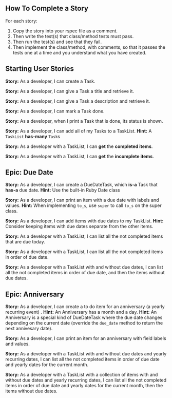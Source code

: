 ## How To Complete a Story

For each story:

1. Copy the story into your rspec file as a comment.
1. Then write the test(s) that class/method tests must pass.
1. Then run the test(s) and see that they fail.
1. Then implement the class/method, with comments, so that it passes the tests one at a time and you understand what you have created.

## Starting User Stories

**Story:**	As a developer, I can create a Task.

**Story:**	As a developer, I can give a Task a title and retrieve it.

**Story:**	As a developer, I can give a Task a description and retrieve it.

**Story:**	As a developer, I can mark a Task done.

**Story:**	As a developer, when I print a Task that is done, its status is shown.


**Story:**	As a developer, I can add all of my Tasks to a TaskList.
**Hint:**   A `TaskList` **has-many** `Task`s

**Story:**	As a developer with a TaskList, I can **get** the **completed items**.

**Story:**	As a developer with a TaskList, I can **get** the **incomplete items**.

## Epic: Due Date

**Story:**	As a developer, I can create a DueDateTask, which **is-a** Task that **has-a** due date.
**Hint:**   Use the built-in Ruby Date class

**Story:**	As a developer, I can print an item with a due date with labels and values.
**Hint:**	When implementing `to_s`, use `super` to call `to_s` on the super class.

**Story:**	As a developer, I can add items with due dates to my TaskList.
**Hint:** 	Consider keeping items with due dates separate from the other items.

**Story:**	As a developer with a TaskList, I can list all the not completed items that are due today.

**Story:**	As a developer with a TaskList, I can list all the not completed items in order of due date.

**Story:**	As a developer with a TaskList with and without due dates, I can list all the not completed items in order of due date, and then the items without due dates.

## Epic: Anniversary

**Story:**	As a developer, I can create a to do item for an anniversary (a yearly recurring event) .
**Hint:**   An Anniversary has a month and a day.
**Hint:**	An Anniversary is a special kind of DueDateTask where the due date changes depending on the current date (override the `due_date` method to return the next annivesary date).

**Story:**	As a developer, I can print an item for an anniversary with field labels and values.

**Story:**	As a developer with a TaskList with and without due dates and yearly recurring dates, I can list all the not completed items in order of due date and yearly dates for the current month.

**Story:**	As a developer with a TaskList with a collection of items with and without due dates and yearly recurring dates, I can list all the not completed items in order of due date and yearly dates for the current month, then the items without due dates.
